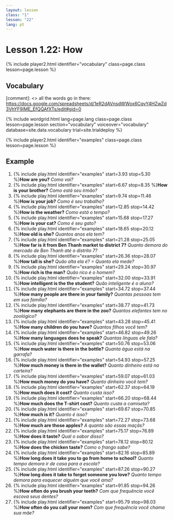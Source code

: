 ```yaml
---
layout: lesson
class: "1"
lesson: "22"
lang: pt
---
```



# Lesson 1.22: How

{% include player2.html identifier="vocabulary" class=page.class lesson=page.lesson %}
## Vocabulary 

[comment]: <>  all the words go in there: https://docs.google.com/spreadsheets/d/1eR2dAVnsdWWox6CqvY4HZwZd3VhYF9IME_EfQQAfXTs/edit#gid=0

{% include wordgrid.html lang=page.lang
		class=page.class 
		lesson=page.lesson 
		section="vocabulary"
		voiceover="vocabulary"
		database=site.data.vocabulary 
		trial=site.trialdeploy %}
		



{% include player2.html identifier="examples" class=page.class lesson=page.lesson %}

## Example
1. {% include play.html identifier="examples" start=3.93 stop=5.30 %}**How are you?** *Como vai?*
2. {% include play.html identifier="examples" start=6.67 stop=8.35 %}**How is your brother?** *Como está seu irmão?*
3. {% include play.html identifier="examples" start=9.74 stop=11.46 %}**How is your job?** *Como é seu trabalho?*
4. {% include play.html identifier="examples" start=12.85 stop=14.42 %}**How is the weather?** *Como está o tempo?*
5. {% include play.html identifier="examples" start=15.68 stop=17.27 %}**How is your cat?** *Como é seu gato?*
6. {% include play.html identifier="examples" start=18.65 stop=20.12 %}**How old is she?** *Quantos anos ela tem?*
7. {% include play.html identifier="examples" start=21.28 stop=25.05 %}**How far is it from Ben Thanh market to district 7?** *Quanto demora do mercado de Ben Thanh até o distrito 7?* 
8. {% include play.html identifier="examples" start=26.36 stop=28.07 %}**How tall is she?** *Quão alta ela é? = Quanto ela mede?* 
9. {% include play.html identifier="examples" start=29.24 stop=30.97 %}**How rich is the man?** *Quão rico é o homem?* 
10. {% include play.html identifier="examples" start=32.00 stop=33.91 %}**How intelligent is the the student?** *Quão inteligente é o aluno?* 
11. {% include play.html identifier="examples" start=34.72 stop=37.44 %}**How many people are there in your family?** *Quantas pessoas tem em sua família?* 
12. {% include play.html identifier="examples" start=38.77 stop=41.73 %}**How many elephants are there in the zoo?** *Quantos elefantes tem no zoológico?* 
13. {% include play.html identifier="examples" start=43.28 stop=45.41 %}**How many children do you have?** *Quantos filhos você tem?*  
14. {% include play.html identifier="examples" start=46.82 stop=49.26 %}**How many languages does he speak?** *Quantas línguas ele fala?* 
15. {% include play.html identifier="examples" start=50.76 stop=53.06 %}**How much water is there in the bottle?** *Quanta água está na garrafa?* 
16. {% include play.html identifier="examples" start=54.93 stop=57.25 %}**How much money is there in the wallet?** *Quanto dinheiro está na carteira?* 
17. {% include play.html identifier="examples" start=59.07 stop=61.03 %}**How much money do you have?** *Quanto dinheiro você tem?* 
18. {% include play.html identifier="examples" start=62.37 stop=64.19 %}**How much does it cost?** *Quanto custa isso?* 
19. {% include play.html identifier="examples" start=66.20 stop=68.44 %}**How much does the T-shirt cost?** *Quanto custa a camiseta?* 
20. {% include play.html identifier="examples" start=69.67 stop=70.85 %}**How much is it?** *Quanto é isso?*   
21. {% include play.html identifier="examples" start=72.27 stop=73.68 %}**How much are those apples?** *A quanto são essas maçãs?* 
22. {% include play.html identifier="examples" start=75.17 stop=76.89 %}**How does it taste?** *Qual o sabor disso?*  
23. {% include play.html identifier="examples" start=78.12 stop=80.12 %}**How does the chicken taste?** *Como o frango sabe?*  
24. {% include play.html identifier="examples" start=82.16 stop=85.89 %}**How long does it take you to go from home to school?** *Quanto tempo demora ir de casa para a escola?*    
25. {% include play.html identifier="examples" start=87.26 stop=90.27 %}**How long does it take to forget someone you love?** *Quanto tempo demora para esquecer alguém que você ama?*  
26. {% include play.html identifier="examples" start=91.85 stop=94.26 %}**How often do you brush your teeth?** *Com que frequência você escova seus dentes?*    
27. {% include play.html identifier="examples" start=95.79 stop=98.03 %}**How often do you call your mom?** *Com que frequência você chama sua mãe?*  
